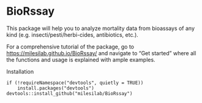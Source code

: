 # BioRssay
This package will help you to analyze mortality data from bioassays of any kind (e.g. insecti/pesti/herbi-cides, antibiotics, etc.).

For a comprehensive tutorial of the package, go to <https://milesilab.github.io/BioRssay/> and navigate to “Get started” where all the functions and usage is explained with ample examples.

Installation

```{r}
if (!requireNamespace("devtools", quietly = TRUE)) 
    install.packages("devtools") 
devtools::install_github("milesilab/BioRssay")
```